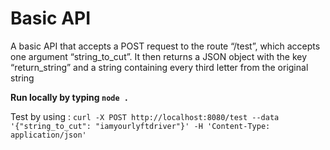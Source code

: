 # Basic API

A basic API that accepts a POST request to the route “/test”, which accepts one argument “string_to_cut”. 
It then returns a JSON object with the key “return_string” and a string containing every third letter from the original string

**Run locally by typing `node .`**

Test by using : `curl -X POST http://localhost:8080/test --data '{"string_to_cut": "iamyourlyftdriver"}' -H 'Content-Type: application/json'`

